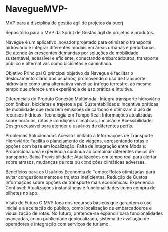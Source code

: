 # NavegueMVP-
MVP para a disciplina de gestão agil de projetos da pucrj


Repositório para o MVP da Sprint de Gestão ágil de projetos e produtos.

Navegue é um aplicativo inovador projetado para otimizar o transporte hidroviário e integrar diferentes modais em áreas urbanas e periurbanas. Ele atende às crescentes demandas por soluções de mobilidade sustentável, acessível e eficiente, conectando embarcadouros, transporte público e alternativas como bicicletas e caminhada.

Objetivo Principal
O principal objetivo da Navegue é facilitar o deslocamento diário dos usuários, promovendo o uso de transporte hidroviário como uma alternativa viável ao tráfego terrestre, ao mesmo tempo que oferece uma experiência de uso prática e intuitiva.

Diferenciais do Produto
Conexão Multimodal: Integra transporte hidroviário com ônibus, bicicletas e trajetos a pé.
Sustentabilidade: Incentiva práticas de mobilidade que reduzem emissões de carbono e otimizam o uso de recursos hídricos.
Tecnologia em Tempo Real: Informações atualizadas sobre horários, rotas e condições climáticas.
Inclusão e Acessibilidade: Design acessível para atender a usuários de diferentes perfis.

Problemas Solucionados
Acesso Limitado a Informações de Transporte Hidroviário: Facilita o planejamento de viagens, apresentando rotas e opções com base em localização.
Falta de Integração entre Modais: Proporciona uma experiência contínua ao combinar diferentes meios de transporte.
Baixa Previsibilidade: Atualizações em tempo real para alertar sobre atrasos, mudanças de rota ou condições climáticas adversas.

Benefícios para os Usuários
Economia de Tempo: Rotas otimizadas para evitar congestionamentos e trajetos ineficientes.
Redução de Custos: Informações sobre opções de transporte mais econômicas.
Experiência Confiável: Atualizações instantâneas e funcionalidades como compra de bilhetes no app.

Visão de Futuro
O MVP foca nos recursos básicos que garantem o uso inicial e a aceitação do público, como localização de embarcadouros e visualização de rotas. No futuro, pretende-se expandir para funcionalidades avançadas, como publicidade geolocalizada, sistema de avaliação de operadores e integração com serviços de turismo.



